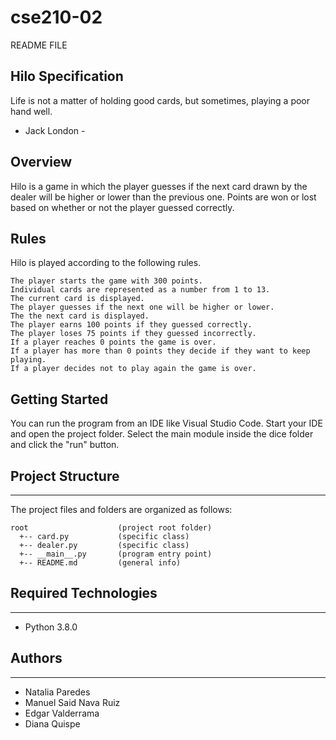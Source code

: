 # cse210-02    
    
README FILE

## Hilo Specification

Life is not a matter of holding good cards,
but sometimes, playing a poor hand well.

- Jack London -

## Overview

Hilo is a game in which the player guesses if the next card drawn by the dealer will be higher or lower than the previous one. Points are won or lost based on whether or not the player guessed correctly.

## Rules

Hilo is played according to the following rules.

    The player starts the game with 300 points.
    Individual cards are represented as a number from 1 to 13.
    The current card is displayed.
    The player guesses if the next one will be higher or lower.
    The the next card is displayed.
    The player earns 100 points if they guessed correctly.
    The player loses 75 points if they guessed incorrectly.
    If a player reaches 0 points the game is over.
    If a player has more than 0 points they decide if they want to keep playing.
    If a player decides not to play again the game is over.

## Getting Started

You can run the program from an IDE like Visual Studio Code. Start your IDE and open the
project folder. Select the main module inside the dice folder and click the "run" button.

## Project Structure

---

The project files and folders are organized as follows:

```
root                    (project root folder)
  +-- card.py           (specific class)
  +-- dealer.py         (specific class)
  +-- __main__.py       (program entry point)
  +-- README.md         (general info)
```

## Required Technologies

---

- Python 3.8.0

## Authors

---

- Natalia Paredes
- Manuel Said Nava Ruiz
- Edgar Valderrama
- Diana Quispe

